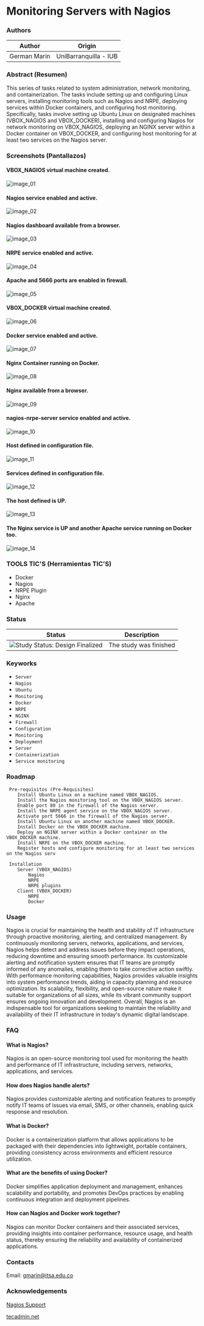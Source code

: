 Monitoring Servers with Nagios 
=================

### Authors

| Author          | Origin                               |
| --------------- | ------------------------------------ |
| German Marin    | UniBarranquilla - IUB                |


### Abstract (Resumen)

This series of tasks related to system administration, network monitoring, and containerization. The tasks include setting up and configuring Linux servers, installing monitoring tools such as Nagios and NRPE, deploying services within Docker containers, and configuring host monitoring. Specifically, tasks involve setting up Ubuntu Linux on designated machines (VBOX_NAGIOS and VBOX_DOCKER), installing and configuring Nagios for network monitoring on VBOX_NAGIOS, deploying an NGINX server within a Docker container on VBOX_DOCKER, and configuring host monitoring for at least two services on the Nagios server.

### Screenshots (Pantallazos)

#### VBOX_NAGIOS virtual machine created.
![image_01](./images/image_01.png)

#### Nagios service enabled and active.
![image_02](./images/image_02.png)

#### Nagios dashboard available from a browser.
![image_03](./images/image_03.png)

#### NRPE service enabled and active.
![image_04](./images/image_04.png)

#### Apache and 5666 ports are enabled in firewall.
![image_05](./images/image_05.png)

#### VBOX_DOCKER virtual machine created.
![image_06](./images/image_06.png)

#### Docker service enabled and active.
![image_07](./images/image_07.png)

#### Nginx Container running on Docker.
![image_08](./images/image_08.png)

#### Nginx available from a browser.
![image_09](./images/image_09.png)

#### nagios-nrpe-server service enabled and active.
![image_10](./images/image_10.png)

#### Host defined in configuration file.
![image_11](./images/image_11.png)

#### Services defined in configuration file.
![image_12](./images/image_12.png)

#### The host defined is UP.
![image_13](./images/image_13.png)

#### The Nginx service is UP and another Apache service running on Docker too.
![image_14](./images/image_14.png)


### TOOLS TIC'S (Herramientas TIC'S)

- Docker
- Nagios
- NRPE Plugin
- Nginx
- Apache

### Status

| Status            | Description                          |
| ----------------- | ------------------------------------ |
| <img src="https://img.shields.io/badge/Study%20Status-Design%20Finalized-brightgreen.svg" alt="Study Status: Design Finalized"> | The study was finished | 

### Keyworks

- `Server`
- `Nagios`
- `Ubuntu`
- `Monitoring`
- `Docker`
- `NRPE`
- `NGINX`
- `Firewall`
- `Configuration`
- `Monitoring`
- `Deployment`
- `Server`
- `Containerization`
- `Service monitoring`

### Roadmap

	 Pre-requisitos (Pre-Requisites)
	 	Install Ubuntu Linux on a machine named VBOX_NAGIOS.
		Install the Nagios monitoring tool on the VBOX_NAGIOS server.
		Enable port 80 in the firewall of the Nagios server.
		Install the NRPE agent service on the VBOX_NAGIOS server.
		Activate port 5666 in the firewall of the Nagios server.
		Install Ubuntu Linux on another machine named VBOX_DOCKER.
		Install Docker on the VBOX_DOCKER machine.
		Deploy an NGINX server within a Docker container on the VBOX_DOCKER machine.
		Install NRPE on the VBOX_DOCKER machine.
		Register hosts and configure monitoring for at least two services on the Nagios serv

	 Installation
		Server (VBOX_NAGIOS)
			Nagios
			NRPE
			NRPE plugins
		Client (VBOX_DOCKER)
			NRPE
			Docker


### Usage

Nagios is crucial for maintaining the health and stability of IT infrastructure through proactive monitoring, alerting, and centralized management. By continuously monitoring servers, networks, applications, and services, Nagios helps detect and address issues before they impact operations, reducing downtime and ensuring smooth performance. Its customizable alerting and notification system ensures that IT teams are promptly informed of any anomalies, enabling them to take corrective action swiftly. With performance monitoring capabilities, Nagios provides valuable insights into system performance trends, aiding in capacity planning and resource optimization. Its scalability, flexibility, and open-source nature make it suitable for organizations of all sizes, while its vibrant community support ensures ongoing innovation and development. Overall, Nagios is an indispensable tool for organizations seeking to maintain the reliability and availability of their IT infrastructure in today's dynamic digital landscape.

### FAQ

#### What is Nagios?
Nagios is an open-source monitoring tool used for monitoring the health and performance of IT infrastructure, including servers, networks, applications, and services.

#### How does Nagios handle alerts?
Nagios provides customizable alerting and notification features to promptly notify IT teams of issues via email, SMS, or other channels, enabling quick response and resolution.

#### What is Docker?
Docker is a containerization platform that allows applications to be packaged with their dependencies into lightweight, portable containers, providing consistency across environments and efficient resource utilization.

#### What are the benefits of using Docker?
Docker simplifies application deployment and management, enhances scalability and portability, and promotes DevOps practices by enabling continuous integration and deployment pipelines.

#### How can Nagios and Docker work together?
Nagios can monitor Docker containers and their associated services, providing insights into container performance, resource usage, and health status, thereby ensuring the reliability and availability of containerized applications.

### Contacts

Email: gmarin@itsa.edu.co

### Acknowledgements

[Nagios Support](https://support.nagios.com/kb/article/nagios-core-installing-nagios-core-from-source-96.html#Ubuntu)

[tecadmin.net](https://tecadmin.net/how-to-install-nagios-nrpe-client-on-ubuntu-22-04/)